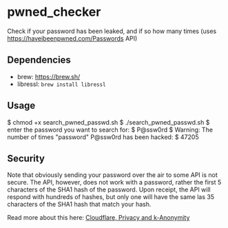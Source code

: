 # pwned_checker
Check if your password has been leaked, and if so how many times (uses https://haveibeenpwned.com/Passwords API)

## Dependencies
- brew: https://brew.sh/
- libressl: `brew install libressl`

## Usage
$ chmod +x search_pwned_passwd.sh
$ ./search_pwned_passwd.sh
$ enter the password you want to search for:
$ P@ssw0rd
$ Warning: The number of times "password" P@ssw0rd has been hacked:
$ 47205

## Security
Note that obviously sending your password over the air to some API is not secure. The API, however, does not work with a password, rather the first 5 characters of the SHA1 hash of the password. Upon receipt, the API will respond with hundreds of hashes, but only one will have the same las 35 characters of the SHA1 hash that match your hash.

Read more about this here: [Cloudflare, Privacy and k-Anonymity](https://www.troyhunt.com/ive-just-launched-pwned-passwords-version-2/#cloudflareprivacyandkanonymity)
